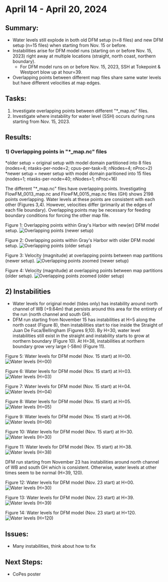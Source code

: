 # April 14 - April 20, 2024
## Summary:
- Water levels still explode in both old DFM setup (n=8 files) and new DFM setup (n=15 files) when starting from Nov. 15 or before.
- Instabilities arise for DFM model runs (starting on or before Nov. 15, 2023) right away at multiple locations (straight, north coast, northern boundary).
  - For DFM model runs on or before Nov. 15, 2023, SSH at Tokepoint & Westport blow up at hour=39.
- Overlapping points between different map files share same water levels but have different velocities at map edges.

## Tasks:
1) Investigate overlapping points between different "*_map.nc" files. <br>
2) Investigate where instability for water level (SSH) occurs during runs starting from Nov. 15, 2023.

## Results:
### 1) Overlapping points in "*_map.nc" files

*older setup = original setup with model domain partitioned into 8 files (nodes=4; ntasks-per-node=2; cpus-per-task=8; nNodes=4; nProc=2) <br>
*newer setup = newer setup with model domain paritioned into 15 files (nodes=1; ntasks-per-node=40; nNodes=1; nProc=16)

The different "*_map.nc" files have overlapping points. Investigating FlowFM_0013_map.nc and FlowFM_0015_map.nc files (GH) shows 2198 points overlapping. Water levels at these points are consistent with each other (Figures 3,4). However, velocities differ (primarily at the edges of each file boundary). Overlapping points may be necessary for feeding boundary conditions for forcing the other map file.

Figure 1: Overlapping points within Gray's Harbor with new(er) DFM model setup.
![Overlapping points (newer setup)](../Figures/042324meeting/OverlappingPoints_GH.png)

Figure 2: Overlapping points within Gray's Harbor with older DFM model setup.
![Overlapping points (older setup)](../Figures/042324meeting/OverlappingPoints_GH_StantecOriginal.png)

Figure 3: Velocity (magnitude) at overlapping points between map partitions (newer setup).
![Overlapping points zoomed (newer setup)](../Figures/042324meeting/OverlappingPoints_GH_zoomed.png)

Figure 4: Velocity (magnitude) at overlapping points between map partitions (older setup).
![Overlapping points zoomed (older setup)](../Figures/042324meeting/OverlappingPoints_GH_StantecOriginal_zoomed.png)

## 2) Instabilities
- Water levels for original model (tides only) has instability around north channel of WB (+9.64m) that persists around this area for the entirety of the run (north channel and south GH).
- DFM run starting from November 15 has instabilities at H=5 along the north coast (Figure 8), then instabilities start to rise inside the Straight of Juan De Fuca/Bellingham (Figures 9,10). By H=30, water level instabilities still exist in the straight and instability starts to grow at northern boundary (Figure 10). At H=38, instabilities at northern boundary grow very large (-58m) (Figure 11).

Figure 5: Water levels for DFM model (Nov. 15 start) at H=00.
![Water levels (H=00)](../Figures/042324meeting/Instability_map_nov15_H00.png)

Figure 6: Water levels for DFM model (Nov. 15 start) at H=03.
![Water levels (H=03)](../Figures/042324meeting/Instability_map_nov15_H03.png)

Figure 7: Water levels for DFM model (Nov. 15 start) at H=04.
![Water levels (H=04)](../Figures/042324meeting/Instability_map_nov15_H04.png)

Figure 8: Water levels for DFM model (Nov. 15 start) at H=05.
![Water levels (H=05)](../Figures/042324meeting/Instability_map_nov15_H05.png)

Figure 9: Water levels for DFM model (Nov. 15 start) at H=06.
![Water levels (H=06)](../Figures/042324meeting/Instability_map_nov15_H06.png)

Figure 10: Water levels for DFM model (Nov. 15 start) at H=30.
![Water levels (H=30)](../Figures/042324meeting/Instability_map_nov15_H30.png)

Figure 11: Water levels for DFM model (Nov. 15 start) at H=38.
![Water levels (H=38)](../Figures/042324meeting/Instability_map_nov15_H38.png)


DFM run starting from November 23 has instabilities around north channel of WB and south GH which is consistent. Otherwise, water levels at other times seem to be normal (H=39, 120).

Figure 12: Water levels for DFM model (Nov. 23 start) at H=00.
![Water levels (H=30)](../Figures/042324meeting/Instability_map_nov23_H00.png)

Figure 13: Water levels for DFM model (Nov. 23 start) at H=39.
![Water levels (H=39)](../Figures/042324meeting/Instability_map_nov23_H39.png)

Figure 14: Water levels for DFM model (Nov. 23 start) at H=120.
![Water levels (H=120)](../Figures/042324meeting/Instability_map_nov23_H120.png)


## Issues:
- Many instabilities, think about how to fix

## Next Steps:
- CoPes poster
